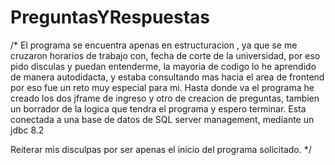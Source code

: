 # PreguntasYRespuestas

/* El programa se encuentra apenas en estructuracion , ya que se me cruzaron horarios de trabajo con, fecha de corte de la universidad, por eso pido disculas
y puedan entenderme, la mayoria de codigo lo he aprendido de manera autodidacta, y estaba consultando mas hacia el area de frontend por eso fue un reto muy 
especial para mi.
Hasta donde va el programa he creado los dos jframe de ingreso y otro de creacion de preguntas, tambien un borrador de la logica que tendra 
el programa y espero terminar. Esta conectada a una base de datos de SQL server management, mediante un jdbc 8.2

Reiterar mis disculpas por ser apenas el inicio del programa solicitado. */


